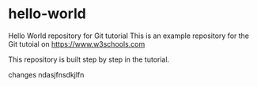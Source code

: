 # hello-world
Hello World repository for Git tutorial
This is an example repository for the Git tutoial on https://www.w3schools.com

This repository is built step by step in the tutorial.

changes ndasjfnsdkjlfn

